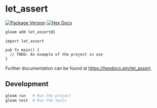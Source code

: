 # let_assert

[![Package Version](https://img.shields.io/hexpm/v/let_assert)](https://hex.pm/packages/let_assert)
[![Hex Docs](https://img.shields.io/badge/hex-docs-ffaff3)](https://hexdocs.pm/let_assert/)

```sh
gleam add let_assert@1
```
```gleam
import let_assert

pub fn main() {
  // TODO: An example of the project in use
}
```

Further documentation can be found at <https://hexdocs.pm/let_assert>.

## Development

```sh
gleam run   # Run the project
gleam test  # Run the tests
```
